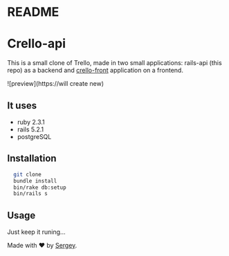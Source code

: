 # README

# Crello-api
This is a small clone of Trello, made in two small applications: rails-api (this repo) as a backend and [crello-front](https://github.com/cre-o/crello-front) application on a frontend.

![preview](https://will create new)

## It uses
* ruby 2.3.1
* rails 5.2.1
* postgreSQL

## Installation
  ```bash
    git clone
    bundle install
    bin/rake db:setup
    bin/rails s
  ```

## Usage
Just keep it runing...

Made with &#x2764; by [Sergey](https://github.com/cre-o).
